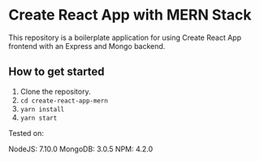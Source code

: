 # Create React App with MERN Stack

This repository is a boilerplate application for using Create React App frontend with an Express and Mongo backend.

## How to get started

1. Clone the repository.
2. `cd create-react-app-mern`
3. `yarn install`
4. `yarn start`

Tested on:

NodeJS: 7.10.0
MongoDB: 3.0.5
NPM: 4.2.0

